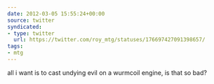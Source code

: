 ```yaml
---
date: 2012-03-05 15:55:24+00:00
source: twitter
syndicated:
- type: twitter
  url: https://twitter.com/roy_mtg/statuses/176697427091398657/
tags:
- mtg
---
```


all i want is to cast undying evil on a wurmcoil engine, is that so bad?